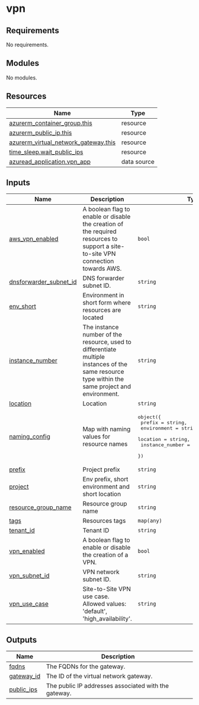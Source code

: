 # vpn

<!-- BEGIN_TF_DOCS -->

## Requirements

No requirements.

## Modules

No modules.

## Resources

| Name                                                                                                                                            | Type        |
| ----------------------------------------------------------------------------------------------------------------------------------------------- | ----------- |
| [azurerm_container_group.this](https://registry.terraform.io/providers/hashicorp/azurerm/latest/docs/resources/container_group)                 | resource    |
| [azurerm_public_ip.this](https://registry.terraform.io/providers/hashicorp/azurerm/latest/docs/resources/public_ip)                             | resource    |
| [azurerm_virtual_network_gateway.this](https://registry.terraform.io/providers/hashicorp/azurerm/latest/docs/resources/virtual_network_gateway) | resource    |
| [time_sleep.wait_public_ips](https://registry.terraform.io/providers/hashicorp/time/latest/docs/resources/sleep)                                | resource    |
| [azuread_application.vpn_app](https://registry.terraform.io/providers/hashicorp/azuread/latest/docs/data-sources/application)                   | data source |

## Inputs

| Name                                                                                                | Description                                                                                                                                      | Type                                                                                                                                             | Default     | Required |
| --------------------------------------------------------------------------------------------------- | ------------------------------------------------------------------------------------------------------------------------------------------------ | ------------------------------------------------------------------------------------------------------------------------------------------------ | ----------- | :------: |
| <a name="input_aws_vpn_enabled"></a> [aws_vpn_enabled](#input_aws_vpn_enabled)                      | A boolean flag to enable or disable the creation of the required resources to support a site-to-site VPN connection towards AWS.                 | `bool`                                                                                                                                           | `false`     |    no    |
| <a name="input_dnsforwarder_subnet_id"></a> [dnsforwarder_subnet_id](#input_dnsforwarder_subnet_id) | DNS forwarder subnet ID.                                                                                                                         | `string`                                                                                                                                         | n/a         |   yes    |
| <a name="input_env_short"></a> [env_short](#input_env_short)                                        | Environment in short form where resources are located                                                                                            | `string`                                                                                                                                         | n/a         |   yes    |
| <a name="input_instance_number"></a> [instance_number](#input_instance_number)                      | The instance number of the resource, used to differentiate multiple instances of the same resource type within the same project and environment. | `string`                                                                                                                                         | n/a         |   yes    |
| <a name="input_location"></a> [location](#input_location)                                           | Location                                                                                                                                         | `string`                                                                                                                                         | n/a         |   yes    |
| <a name="input_naming_config"></a> [naming_config](#input_naming_config)                            | Map with naming values for resource names                                                                                                        | <pre>object({<br/> prefix = string,<br/> environment = string,<br/> location = string,<br/> instance_number = optional(number, 1),<br/> })</pre> | n/a         |   yes    |
| <a name="input_prefix"></a> [prefix](#input_prefix)                                                 | Project prefix                                                                                                                                   | `string`                                                                                                                                         | n/a         |   yes    |
| <a name="input_project"></a> [project](#input_project)                                              | Env prefix, short environment and short location                                                                                                 | `string`                                                                                                                                         | n/a         |   yes    |
| <a name="input_resource_group_name"></a> [resource_group_name](#input_resource_group_name)          | Resource group name                                                                                                                              | `string`                                                                                                                                         | n/a         |   yes    |
| <a name="input_tags"></a> [tags](#input_tags)                                                       | Resources tags                                                                                                                                   | `map(any)`                                                                                                                                       | n/a         |   yes    |
| <a name="input_tenant_id"></a> [tenant_id](#input_tenant_id)                                        | Tenant ID                                                                                                                                        | `string`                                                                                                                                         | n/a         |   yes    |
| <a name="input_vpn_enabled"></a> [vpn_enabled](#input_vpn_enabled)                                  | A boolean flag to enable or disable the creation of a VPN.                                                                                       | `bool`                                                                                                                                           | `false`     |    no    |
| <a name="input_vpn_subnet_id"></a> [vpn_subnet_id](#input_vpn_subnet_id)                            | VPN network subnet ID.                                                                                                                           | `string`                                                                                                                                         | n/a         |   yes    |
| <a name="input_vpn_use_case"></a> [vpn_use_case](#input_vpn_use_case)                               | Site-to-Site VPN use case. Allowed values: 'default', 'high_availability'.                                                                       | `string`                                                                                                                                         | `"default"` |    no    |

## Outputs

| Name                                                              | Description                                          |
| ----------------------------------------------------------------- | ---------------------------------------------------- |
| <a name="output_fqdns"></a> [fqdns](#output_fqdns)                | The FQDNs for the gateway.                           |
| <a name="output_gateway_id"></a> [gateway_id](#output_gateway_id) | The ID of the virtual network gateway.               |
| <a name="output_public_ips"></a> [public_ips](#output_public_ips) | The public IP addresses associated with the gateway. |

<!-- END_TF_DOCS -->
